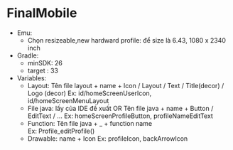 # FinalMobile

- Emu: 
	+ Chọn resizeable,new hardward profile: để size là 6.43, 1080 x 2340 inch  
- Gradle: 
	+ minSDK: 26
	+ target : 33 
- Variables: 
	+ Layout: Tên file layout + name + Icon / Layout / Text / Title(decor) / Logo (decor) 
		Ex: id/homeScreenUserIcon, id/homeScreenMenuLayout
	+ File java: lấy của IDE đề xuất OR Tên file java + name + Button / EditText / ... 
		Ex: homeScreenProfileButton, profileNameEditText
	+ Function: Tên file java + _ + function name  
		Ex: Profile_editProfile()
	+ Drawable: name + Icon 
		Ex: profileIcon, backArrowIcon